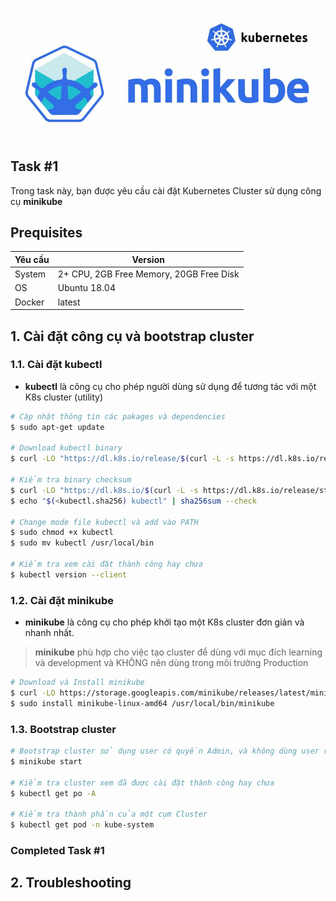 ![Overview](https://github.com/hoabka/kubernetes-course/blob/master/kubernetes-overview/images/overview.jpg)  
## Task #1  
Trong task này, bạn được yêu cầu cài đặt Kubernetes Cluster sử dụng công cụ **minikube**
## Prequisites  
| Yêu cầu |  Version|  
|--|--|  
| System | 2+ CPU, 2GB Free Memory, 20GB Free Disk | 
| OS | Ubuntu 18.04 |  
| Docker| latest |  
  
  
## 1. Cài đặt công cụ và bootstrap cluster
### 1.1.  Cài đặt kubectl
- **kubectl** là công cụ cho phép người dùng sử dụng để tương tác với một K8s cluster (utility)
```bash
# Cập nhật thông tin các pakages và dependencies
$ sudo apt-get update

# Download kubectl binary
$ curl -LO "https://dl.k8s.io/release/$(curl -L -s https://dl.k8s.io/release/stable.txt)/bin/linux/amd64/kubectl"

# Kiểm tra binary checksum
$ curl -LO "https://dl.k8s.io/$(curl -L -s https://dl.k8s.io/release/stable.txt)/bin/linux/amd64/kubectl.sha256"
$ echo "$(<kubectl.sha256) kubectl" | sha256sum --check

# Change mode file kubectl và add vào PATH
$ sudo chmod +x kubectl
$ sudo mv kubectl /usr/local/bin

# Kiểm tra xem cài đặt thành công hay chưa
$ kubectl version --client
```
### 1.2.  Cài đặt minikube
- **minikube** là công cụ cho phép khởi tạo một K8s cluster đơn giản và nhanh nhất. 
> **minikube** phù hợp cho việc tạo cluster để dùng với mục đích learning và development và KHÔNG nên dùng trong môi trường Production

```bash
# Download và Install minikube
$ curl -LO https://storage.googleapis.com/minikube/releases/latest/minikube-linux-amd64
$ sudo install minikube-linux-amd64 /usr/local/bin/minikube
```
### 1.3.  Bootstrap cluster
```bash
# Bootstrap cluster sử dụng user có quyền Admin, và không dùng user root
$ minikube start

# Kiểm tra cluster xem đã được cài đặt thành công hay chưa
$ kubectl get po -A

# Kiểm tra thành phần của một cụm Cluster
$ kubectl get pod -n kube-system
```

### Completed Task #1
## 2. Troubleshooting